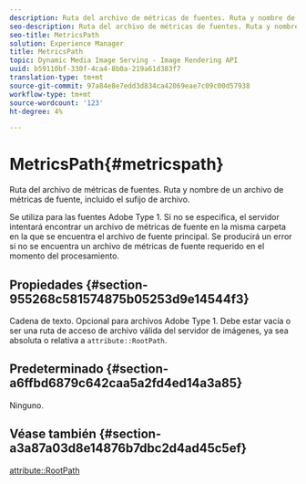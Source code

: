 ```yaml
---
description: Ruta del archivo de métricas de fuentes. Ruta y nombre de un archivo de métricas de fuente, incluido el sufijo de archivo.
seo-description: Ruta del archivo de métricas de fuentes. Ruta y nombre de un archivo de métricas de fuente, incluido el sufijo de archivo.
seo-title: MetricsPath
solution: Experience Manager
title: MetricsPath
topic: Dynamic Media Image Serving - Image Rendering API
uuid: b59110bf-330f-4ca4-8b0a-219a61d383f7
translation-type: tm+mt
source-git-commit: 97a84e8e7edd3d834ca42069eae7c09c00d57938
workflow-type: tm+mt
source-wordcount: '123'
ht-degree: 4%

---
```



# MetricsPath{#metricspath}

Ruta del archivo de métricas de fuentes. Ruta y nombre de un archivo de métricas de fuente, incluido el sufijo de archivo.

Se utiliza para las fuentes Adobe Type 1. Si no se especifica, el servidor intentará encontrar un archivo de métricas de fuente en la misma carpeta en la que se encuentra el archivo de fuente principal. Se producirá un error si no se encuentra un archivo de métricas de fuente requerido en el momento del procesamiento.

## Propiedades {#section-955268c581574875b05253d9e14544f3}

Cadena de texto. Opcional para archivos Adobe Type 1. Debe estar vacía o ser una ruta de acceso de archivo válida del servidor de imágenes, ya sea absoluta o relativa a `attribute::RootPath`.

## Predeterminado {#section-a6ffbd6879c642caa5a2fd4ed14a3a85}

Ninguno.

## Véase también {#section-a3a87a03d8e14876b7dbc2d4ad45c5ef}

[attribute::RootPath](/help/aem-is-ir-api/is-api/image-catalog/image-serving-api-ref/c-image-catalog-reference/c-attributes-reference/r-rootpath.md)
